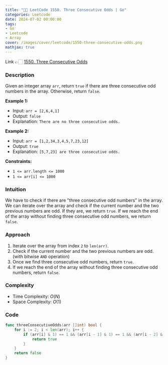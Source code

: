 ```yaml
---
title: "💯✅ LeetCode 1550. Three Consecutive Odds | Go"
categories: Leetcode
date: 2024-07-02 00:00:00
tags: 
- Go
- Leetcode
- Array
cover: /images/cover/leetcode/1550-three-consecutive-odds.png
mathjax: true
---
```


Link 👉🏻 [1550. Three Consecutive Odds](https://leetcode.com/problems/three-consecutive-odds)


### Description

Given an integer array `arr`, return `true` if there are three consecutive odd numbers in the array. Otherwise, return `false`.
 

**Example 1:**

- Input: `arr = [2,6,4,1]`
- Output: `false`
- Explanation: `There are no three consecutive odds.`


**Example 2:**

- Input: `arr = [1,2,34,3,4,5,7,23,12]`
- Output: `true`
- Explanation: `[5,7,23] are three consecutive odds.`
 

**Constraints:**

- `1 <= arr.length <= 1000`
- `1 <= arr[i] <= 1000`

### Intuition

We have to check if there are "three consecutive odd numbers" in the array. We can iterate over the array and check if the current number and the two previous numbers are odd. If they are, we return `true`. If we reach the end of the array without finding three consecutive odd numbers, we return `false`.

### Approach

1. Iterate over the array from index `2` to `len(arr)`.
2. Check if the current number and the two previous numbers are odd. (with bitwise `AND` operation)
3. Once we find three consecutive odd numbers, return `true`.
4. If we reach the end of the array without finding three consecutive odd numbers, return `false`.

### Complexity

- Time Complexity: $O(N)$
- Space Complexity: $O(1)$


### Code

```go
func threeConsecutiveOdds(arr []int) bool {
    for i := 2; i < len(arr); i++ {
		if (arr[i] & 1) == 1 && (arr[i - 1] & 1) == 1 && (arr[i - 2] & 1) == 1 {
			return true
		}
	}
	return false
}
```
